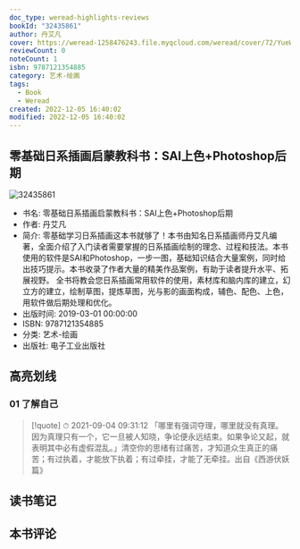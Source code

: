 ```yaml
---
doc_type: weread-highlights-reviews
bookId: "32435861"
author: 丹艾凡
cover: https://weread-1258476243.file.myqcloud.com/weread/cover/72/YueWen_32435861/t7_YueWen_32435861.jpg
reviewCount: 0
noteCount: 1
isbn: 9787121354885
category: 艺术-绘画
tags:
  - Book
  - Weread
created: 2022-12-05 16:40:02
modified: 2022-12-05 16:40:02
---
```


## 零基础日系插画启蒙教科书：SAI上色+Photoshop后期

![32435861](https://weread-1258476243.file.myqcloud.com/weread/cover/72/YueWen_32435861/t7_YueWen_32435861.jpg)
- 书名: 零基础日系插画启蒙教科书：SAI上色+Photoshop后期
- 作者: 丹艾凡
- 简介: 零基础学习日系插画这本书就够了！本书由知名日系插画师丹艾凡编著，全面介绍了入门读者需要掌握的日系插画绘制的理念、过程和技法。本书使用的软件是SAI和Photoshop，一步一图，基础知识结合大量案例，同时给出技巧提示。本书收录了作者大量的精美作品案例，有助于读者提升水平、拓展视野。 全书将教会您日系插画常用软件的使用，素材库和脑内库的建立，幻立方的建立，绘制草图，提炼草图，光与影的画面构成，辅色、配色、上色，用软件做后期处理和优化。
- 出版时间: 2019-03-01 00:00:00
- ISBN: 9787121354885
- 分类: 艺术-绘画
- 出版社: 电子工业出版社

## 高亮划线

### 01 了解自己


> [!quote] ⏱ 2021-09-04 09:31:12
> 「哪里有强词夺理，哪里就没有真理。因为真理只有一个，它一旦被人知晓，争论便永远结束。如果争论又起，就表明其中必有虚假混乱。」清空你的思绪有过痛苦，才知道众生真正的痛苦；有过执着，才能放下执着；有过牵挂，才能了无牵挂。出自《西游伏妖篇》
 



## 读书笔记


## 本书评论

